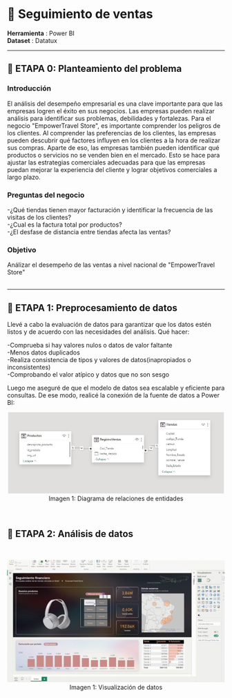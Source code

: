 # 🛒 **Seguimiento de ventas**
 
**Herramienta** : Power BI <br>
**Dataset** : Datatux <br>
 
 ---
 
## 📂 **ETAPA 0: Planteamiento del problema** 
### Introducción
El análisis del desempeño empresarial es una clave importante para que las empresas logren el éxito en sus negocios. Las empresas pueden realizar análisis para identificar sus problemas, debilidades y fortalezas. Para el negocio "EmpowerTravel Store", es importante comprender los peligros de los clientes. Al comprender las preferencias de los clientes, las empresas pueden descubrir qué factores influyen en los clientes a la hora de realizar sus compras. Aparte de eso, las empresas también pueden identificar qué productos o servicios no se venden bien en el mercado. Esto se hace para ajustar las estrategias comerciales adecuadas para que las empresas puedan mejorar la experiencia del cliente y lograr objetivos comerciales a largo plazo.

### Preguntas del negocio
-¿Qué tiendas tienen mayor facturación y identificar la frecuencia de las visitas de los clientes?  <br>
-¿Cual es la factura total por productos?  <br>
-¿El desfase de distancia entre tiendas afecta las ventas?  <br>
 
### Objetivo
Análizar el desempeño de las ventas a nivel nacional de "EmpowerTravel Store" 
<br>
<br>

---

## 📂 **ETAPA 1: Preprocesamiento de datos**
Llevé a cabo la evaluación de datos para garantizar que los datos estén listos y de acuerdo con las necesidades del análisis. 
Qué hacer:
 <br>
 
-Comprueba si hay valores nulos o datos de valor faltante <br>
-Menos datos duplicados <br>
-Realiza consistencia de tipos y valores de datos(inapropiados o inconsistentes) <br>
-Comprobando el valor atípico y datos que no son sesgo <br>

Luego me aseguré de que el modelo de datos sea escalable y eficiente para consultas. De ese modo, realicé la conexión de la fuente de datos a Power BI:
<br>

<p align="center">
  <kbd> <img width="500" alt="eer" src="https://github.com/litahu/Seguimiento_de_ventas/blob/main/Assets/ventas_0.JPG"></kbd> <br>
  Imagen 1: Diagrama de relaciones de entidades
</p>

<br>

## 📂 **ETAPA 2: Análisis de datos**
<br>

<p align="center">
  <kbd> <img width="800" alt="eer" src="https://github.com/litahu/Seguimiento_de_ventas/blob/main/Assets/muestra_power.gif"></kbd> <br>
  Imagen 1: Visualización de datos
</p>

<br>


